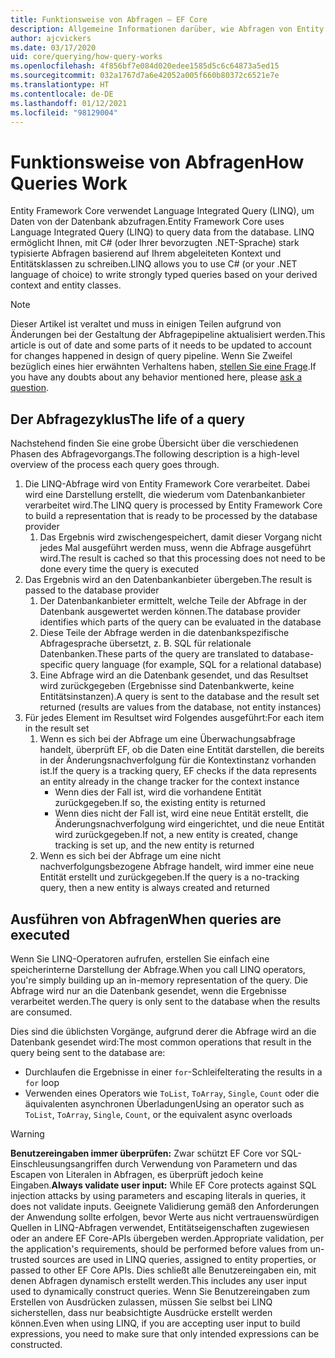 ```yaml
---
title: Funktionsweise von Abfragen – EF Core
description: Allgemeine Informationen darüber, wie Abfragen von Entity Framework Core intern kompiliert und ausgeführt werden
author: ajcvickers
ms.date: 03/17/2020
uid: core/querying/how-query-works
ms.openlocfilehash: 4f856bf7e084d020edee1585d5c6c64873a5ed15
ms.sourcegitcommit: 032a1767d7a6e42052a005f660b80372c6521e7e
ms.translationtype: HT
ms.contentlocale: de-DE
ms.lasthandoff: 01/12/2021
ms.locfileid: "98129004"
---
```

# <a name="how-queries-work"></a><span data-ttu-id="98aee-103">Funktionsweise von Abfragen</span><span class="sxs-lookup"><span data-stu-id="98aee-103">How Queries Work</span></span>

<span data-ttu-id="98aee-104">Entity Framework Core verwendet Language Integrated Query (LINQ), um Daten von der Datenbank abzufragen.</span><span class="sxs-lookup"><span data-stu-id="98aee-104">Entity Framework Core uses Language Integrated Query (LINQ) to query data from the database.</span></span> <span data-ttu-id="98aee-105">LINQ ermöglicht Ihnen, mit C# (oder Ihrer bevorzugten .NET-Sprache) stark typisierte Abfragen basierend auf Ihrem abgeleiteten Kontext und Entitätsklassen zu schreiben.</span><span class="sxs-lookup"><span data-stu-id="98aee-105">LINQ allows you to use C# (or your .NET language of choice) to write strongly typed queries based on your derived context and entity classes.</span></span>

> [!NOTE]
> <span data-ttu-id="98aee-106">Dieser Artikel ist veraltet und muss in einigen Teilen aufgrund von Änderungen bei der Gestaltung der Abfragepipeline aktualisiert werden.</span><span class="sxs-lookup"><span data-stu-id="98aee-106">This article is out of date and some parts of it needs to be updated to account for changes happened in design of query pipeline.</span></span> <span data-ttu-id="98aee-107">Wenn Sie Zweifel bezüglich eines hier erwähnten Verhaltens haben, [stellen Sie eine Frage](https://github.com/dotnet/efcore/issues/new/choose).</span><span class="sxs-lookup"><span data-stu-id="98aee-107">If you have any doubts about any behavior mentioned here, please [ask a question](https://github.com/dotnet/efcore/issues/new/choose).</span></span>

## <a name="the-life-of-a-query"></a><span data-ttu-id="98aee-108">Der Abfragezyklus</span><span class="sxs-lookup"><span data-stu-id="98aee-108">The life of a query</span></span>

<span data-ttu-id="98aee-109">Nachstehend finden Sie eine grobe Übersicht über die verschiedenen Phasen des Abfragevorgangs.</span><span class="sxs-lookup"><span data-stu-id="98aee-109">The following description is a high-level overview of the process each query goes through.</span></span>

1. <span data-ttu-id="98aee-110">Die LINQ-Abfrage wird von Entity Framework Core verarbeitet. Dabei wird eine Darstellung erstellt, die wiederum vom Datenbankanbieter verarbeitet wird.</span><span class="sxs-lookup"><span data-stu-id="98aee-110">The LINQ query is processed by Entity Framework Core to build a representation that is ready to be processed by the database provider</span></span>
   1. <span data-ttu-id="98aee-111">Das Ergebnis wird zwischengespeichert, damit dieser Vorgang nicht jedes Mal ausgeführt werden muss, wenn die Abfrage ausgeführt wird.</span><span class="sxs-lookup"><span data-stu-id="98aee-111">The result is cached so that this processing does not need to be done every time the query is executed</span></span>
2. <span data-ttu-id="98aee-112">Das Ergebnis wird an den Datenbankanbieter übergeben.</span><span class="sxs-lookup"><span data-stu-id="98aee-112">The result is passed to the database provider</span></span>
   1. <span data-ttu-id="98aee-113">Der Datenbankanbieter ermittelt, welche Teile der Abfrage in der Datenbank ausgewertet werden können.</span><span class="sxs-lookup"><span data-stu-id="98aee-113">The database provider identifies which parts of the query can be evaluated in the database</span></span>
   2. <span data-ttu-id="98aee-114">Diese Teile der Abfrage werden in die datenbankspezifische Abfragesprache übersetzt, z. B. SQL für relationale Datenbanken.</span><span class="sxs-lookup"><span data-stu-id="98aee-114">These parts of the query are translated to database-specific query language (for example, SQL for a relational database)</span></span>
   3. <span data-ttu-id="98aee-115">Eine Abfrage wird an die Datenbank gesendet, und das Resultset wird zurückgegeben (Ergebnisse sind Datenbankwerte, keine Entitätsinstanzen).</span><span class="sxs-lookup"><span data-stu-id="98aee-115">A query is sent to the database and the result set returned (results are values from the database, not entity instances)</span></span>
3. <span data-ttu-id="98aee-116">Für jedes Element im Resultset wird Folgendes ausgeführt:</span><span class="sxs-lookup"><span data-stu-id="98aee-116">For each item in the result set</span></span>
   1. <span data-ttu-id="98aee-117">Wenn es sich bei der Abfrage um eine Überwachungsabfrage handelt, überprüft EF, ob die Daten eine Entität darstellen, die bereits in der Änderungsnachverfolgung für die Kontextinstanz vorhanden ist.</span><span class="sxs-lookup"><span data-stu-id="98aee-117">If the query is a tracking query, EF checks if the data represents an entity already in the change tracker for the context instance</span></span>
      * <span data-ttu-id="98aee-118">Wenn dies der Fall ist, wird die vorhandene Entität zurückgegeben.</span><span class="sxs-lookup"><span data-stu-id="98aee-118">If so, the existing entity is returned</span></span>
      * <span data-ttu-id="98aee-119">Wenn dies nicht der Fall ist, wird eine neue Entität erstellt, die Änderungsnachverfolgung wird eingerichtet, und die neue Entität wird zurückgegeben.</span><span class="sxs-lookup"><span data-stu-id="98aee-119">If not, a new entity is created, change tracking is set up, and the new entity is returned</span></span>
   2. <span data-ttu-id="98aee-120">Wenn es sich bei der Abfrage um eine nicht nachverfolgungsbezogene Abfrage handelt, wird immer eine neue Entität erstellt und zurückgegeben.</span><span class="sxs-lookup"><span data-stu-id="98aee-120">If the query is a no-tracking query, then a new entity is always created and returned</span></span>

## <a name="when-queries-are-executed"></a><span data-ttu-id="98aee-121">Ausführen von Abfragen</span><span class="sxs-lookup"><span data-stu-id="98aee-121">When queries are executed</span></span>

<span data-ttu-id="98aee-122">Wenn Sie LINQ-Operatoren aufrufen, erstellen Sie einfach eine speicherinterne Darstellung der Abfrage.</span><span class="sxs-lookup"><span data-stu-id="98aee-122">When you call LINQ operators, you're simply building up an in-memory representation of the query.</span></span> <span data-ttu-id="98aee-123">Die Abfrage wird nur an die Datenbank gesendet, wenn die Ergebnisse verarbeitet werden.</span><span class="sxs-lookup"><span data-stu-id="98aee-123">The query is only sent to the database when the results are consumed.</span></span>

<span data-ttu-id="98aee-124">Dies sind die üblichsten Vorgänge, aufgrund derer die Abfrage wird an die Datenbank gesendet wird:</span><span class="sxs-lookup"><span data-stu-id="98aee-124">The most common operations that result in the query being sent to the database are:</span></span>

* <span data-ttu-id="98aee-125">Durchlaufen die Ergebnisse in einer `for`-Schleife</span><span class="sxs-lookup"><span data-stu-id="98aee-125">Iterating the results in a `for` loop</span></span>
* <span data-ttu-id="98aee-126">Verwenden eines Operators wie `ToList`, `ToArray`, `Single`, `Count` oder die äquivalenten asynchronen Überladungen</span><span class="sxs-lookup"><span data-stu-id="98aee-126">Using an operator such as `ToList`, `ToArray`, `Single`, `Count`, or the equivalent async overloads</span></span>

> [!WARNING]
> <span data-ttu-id="98aee-127">**Benutzereingaben immer überprüfen:** Zwar schützt EF Core vor SQL-Einschleusungsangriffen durch Verwendung von Parametern und das Escapen von Literalen in Abfragen, es überprüft jedoch keine Eingaben.</span><span class="sxs-lookup"><span data-stu-id="98aee-127">**Always validate user input:** While EF Core protects against SQL injection attacks by using parameters and escaping literals in queries, it does not validate inputs.</span></span> <span data-ttu-id="98aee-128">Geeignete Validierung gemäß den Anforderungen der Anwendung sollte erfolgen, bevor Werte aus nicht vertrauenswürdigen Quellen in LINQ-Abfragen verwendet, Entitätseigenschaften zugewiesen oder an andere EF Core-APIs übergeben werden.</span><span class="sxs-lookup"><span data-stu-id="98aee-128">Appropriate validation, per the application's requirements, should be performed before values from un-trusted sources are used in LINQ queries, assigned to entity properties, or passed to other EF Core APIs.</span></span> <span data-ttu-id="98aee-129">Dies schließt alle Benutzereingaben ein, mit denen Abfragen dynamisch erstellt werden.</span><span class="sxs-lookup"><span data-stu-id="98aee-129">This includes any user input used to dynamically construct queries.</span></span> <span data-ttu-id="98aee-130">Wenn Sie Benutzereingaben zum Erstellen von Ausdrücken zulassen, müssen Sie selbst bei LINQ sicherstellen, dass nur beabsichtigte Ausdrücke erstellt werden können.</span><span class="sxs-lookup"><span data-stu-id="98aee-130">Even when using LINQ, if you are accepting user input to build expressions, you need to make sure that only intended expressions can be constructed.</span></span>
